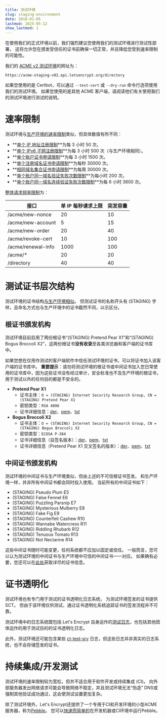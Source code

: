 ```yaml
---
title: 测试环境
slug: staging-environment
date: 2018-01-05
lastmod: 2025-05-12
show_lastmod: 1
---
```



在使用我们的正式环境以前，我们强烈建议您使用我们的测试环境进行测试性部署， 这将允许您在颁发受信任的证书前确保一切正常，并且降低您受到速率限制的可能性。

我们的 [ACME v2 测试环境](https://community.letsencrypt.org/t/staging-endpoint-for-acme-v2/49605)的网址为：

`https://acme-staging-v02.api.letsencrypt.org/directory`

如果您使用的是 Certbot，可以通过 `--test-cert` 或 `--dry-run` 命令行选项使用我们的测试环境。 如果您使用的是其他 ACME 客户端，请阅读他们有关使用我们的测试环境进行测试的说明。

# 速率限制

测试环境与[生产环境的速率限制](/docs/rate-limits)类似，但具体数值有所不同：

* **[单个 IP 地址注册限制](/docs/rate-limits/#new-registrations-per-ip-address)**为每 3 小时 50 次。
* **[单个 IPv6 子网注册限制](/docs/rate-limits/#new-registrations-per-ipv6-range)**为每 3 小时 500 次（与生产环境相同）。
* **[单个账户证书申请限制](/docs/rate-limits/#new-orders-per-account)**为每 3 小时 1500 次。
* **[单个注册域名证书申请限制](/docs/rate-limits/#new-certificates-per-registered-domain)**为每秒 30000 次。
* **[相同域名集合证书申请限制](/docs/rate-limits/#new-certificates-per-exact-set-of-hostnames)**为每周 30000 次。
* **[单个账户同一域名验证失败次数限制](/docs/rate-limits/#authorization-failures-per-hostname-per-account)**为每小时 200 次。
* **[单个账户同一域名连续验证失败次数限制](/docs/rate-limits/#consecutive-authorization-failures-per-hostname-per-account)**为每 6 小时 3600 次。

[整体请求频率限制](/docs/rate-limits/#overall-requests-limit)为：

| 接口                 | 单 IP 每秒请求上限 | 突发容量 |
| ------------------ | ----------- | ---- |
| /acme/new-nonce    | 20          | 10   |
| /acme/new-account  | 5           | 15   |
| /acme/new-order    | 20          | 40   |
| /acme/revoke-cert  | 10          | 100  |
| /acme/renewal-info | 1000        | 100  |
| /acme/*            | 20          | 20   |
| /directory         | 40          | 40   |

# 测试证书层次结构

测试环境的证书结构[与生产环境相似](/certificates)。 但测试证书的名称开头有 (STAGING) 字样，且命名方式也与生产环境中的证书截然不同，以示区分。

## 根证书颁发机构

测试环境目前启用了两份根证书“(STAGING) Pretend Pear X1”和“(STAGING) Bogus Broccoli X2”，这两份根证书**没有收录**至各类浏览器和客户端的证书库中。

如果您想在仅用作测试的客户端软件中信任测试环境的证书，可以将证书加入该客户端的证书库中。 **重要提示**：请勿将测试环境的根证书或中间证书加入您日常使用的证书库中，因为这些证书没有经过审计，安全标准也不及生产环境的根证书，用于测试以外的任何目的都是不安全的。

* **Pretend Pear X1**
  * 证书主体：`O = (STAGING) Internet Security Research Group, CN = (STAGING) Pretend Pear X1`
  * 密钥类型：`RSA 4096`
  * 证书详细信息：[der](/certs/staging/letsencrypt-stg-root-x1.der)、[pem](/certs/staging/letsencrypt-stg-root-x1.pem)、[txt](/certs/staging/letsencrypt-stg-root-x1.txt)
* **Bogus Broccoli X2**
  * 证书主体：`O = (STAGING) Internet Security Research Group, CN = (STAGING) Bogus Broccoli X2`
  * 密钥类型：`ECDSA P-384`
  * 证书详细信息（自签名版本）：[der](/certs/staging/letsencrypt-stg-root-x2.der)、[pem](/certs/staging/letsencrypt-stg-root-x2.pem)、[txt](/certs/staging/letsencrypt-stg-root-x2.txt)
  * 证书详细信息（Pretend Pear X1 交叉签名的版本）：[der](/certs/staging/letsencrypt-stg-root-x2-signed-by-x1.der)、[pem](/certs/staging/letsencrypt-stg-root-x2-signed-by-x1.pem)、[txt](/certs/staging/letsencrypt-stg-root-x2-signed-by-x1.txt)

## 中间证书颁发机构

测试环境的中间证书与生产环境类似，但由上述的不可信根证书签发。 和生产环境一样，并非所有中间证书都会同时投入使用。 当前所有的中间证书如下：

* (STAGING) Pseudo Plum E5
* (STAGING) False Fennel E6
* (STAGING) Puzzling Parsnip E7
* (STAGING) Mysterious Mulberry E8
* (STAGING) Fake Fig E9
* (STAGING) Counterfeit Cashew R10
* (STAGING) Wannabe Watercress R11
* (STAGING) Riddling Rhubarb R12
* (STAGING) Tenuous Tomato R13
* (STAGING) Not Nectarine R14

这些中间证书随时可能变更，任何系统都不应加以固定或信任。 一般而言，您可以认为测试环境的中间证书与生产环境中可信的中间证书一一对应。 如果确有必要，您还可以在[此处](https://github.com/letsencrypt/website/blob/main/static/certs/staging)获取详尽的证书信息。

# 证书透明化

测试环境也有专门用于测试的证书透明化日志系统， 为测试环境签发的证书提供 SCT。 但由于该环境仅供测试，通过证书透明化系统追踪证书的签发流程并不可靠。

测试环境中的日志系统既包括 Let's Encrypt 自身运作的[测试日志](/docs/ct-logs#testing)，也包括其他团体运作的用于测试目的的证书透明化日志。

此外，测试环境还可能包含某些 [ct-test-srv](https://pkg.go.dev/github.com/letsencrypt/boulder/test/ct-test-srv) 日志，但这些日志并非真实的日志系统，也不会存储签发的证书。

# 持续集成/开发测试

测试环境的速率限制较为宽松，但并不适合用于软件开发或持续集成 (CI)。 向外部服务器发出网络请求可能会导致网络不稳定，并且测试环境无法“伪造” DNS或强制其他验证成功通过，这会使测试设置更加复杂。

除了测试环境外，Let's Encrypt还提供了一个专用于CI和开发环境的小型ACME服务器，称为[Pebble](https://github.com/letsencrypt/pebble)。  您可以[快速而简单的](https://github.com/letsencrypt/pebble#docker)在开发机器或CI环境中运行Pebble。
